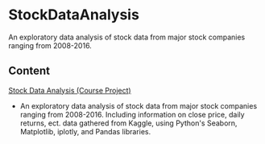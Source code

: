 # StockDataAnalysis
An exploratory data analysis of stock data from major stock companies ranging from 2008-2016.

## Content

[Stock Data Analysis (Course Project)](https://github.com/brock-r/StockDataAnalysis/blob/main/Finance%20Capstone%20Project%20.ipynb) 

- An exploratory data analysis of stock data from major stock companies ranging from 2008-2016. Including information on close price, daily returns, ect. data gathered from Kaggle, using Python's Seaborn, Matplotlib, iplotly, and Pandas libraries.
